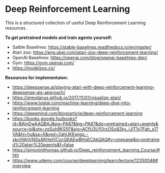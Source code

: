 # Deep Reinforcement Learning

This is a structured collection of useful Deep Reinforcement Learning resources.

**To get pretrained models and train agents yourself:**
- Satble Baselines: https://stable-baselines.readthedocs.io/en/master/
- Atari zoo: https://eng.uber.com/atari-zoo-deep-reinforcement-learning/
- OpenAI Baselines: https://openai.com/blog/openai-baselines-dqn/
- Gym: https://gym.openai.com/
- https://modelzoo.co/
  
**Resources for implementaion:**
- https://deepsense.ai/playing-atari-with-deep-reinforcement-learning-deepsense-ais-approach/
- https://greydanus.github.io/2017/11/01/visualize-atari/
- https://www.toptal.com/machine-learning/deep-dive-into-reinforcement-learning
- https://deepmind.com/blog/article/deep-reinforcement-learning
- https://books.google.hu/books?id=BAlnDwAAQBAJ&pg=PA87&lpg=PA87&dq=pretrained+atari+agents&source=bl&ots=zgSuh8KS5F&sig=ACfU3U1OrzOSo82ky_jJIT1x7Fah_s17VA&hl=hu&sa=X&ved=2ahUKEwjgq_-xkcHlAhVNSsAKHeIVCzcQ6AEwBHoECAkQAQ#v=onepage&q=pretrained%20atari%20agents&f=false
- https://simoninithomas.github.io/Deep_reinforcement_learning_Course/#hth
- https://www.udemy.com/course/deeplearning/learn/lecture/12350046#overview
